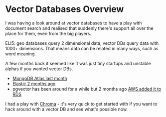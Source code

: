 # Vector Databases Overview

I was having a look around at vector databases to have a play with document search and realised that suddenly there's support all over the place for them, even from the big players.

ELI5: geo databases query 2 dimensional data, vector DBs query data with 1000+ dimensions. That means data can be related in many ways, such as word meaning.

A few months back it seemed like it was just tiny startups and unstable alphas if you wanted vector DBs.

- [MongoDB Atlas last month](https://www.mongodb.com/products/platform/atlas-vector-search)
- [Elastic 2 months ago](https://www.elastic.co/enterprise-search/generative-ai) 
- pgvector has been around for a while but 2 months ago [AWS added it to RDS](https://aws.amazon.com/about-aws/whats-new/2023/05/amazon-rds-postgresql-pgvector-ml-model-integration/)

I had a play with [Chroma](https://www.trychroma.com/) - it's very quick to get started with if you want to hack around with a vector DB and see what's possible now.
